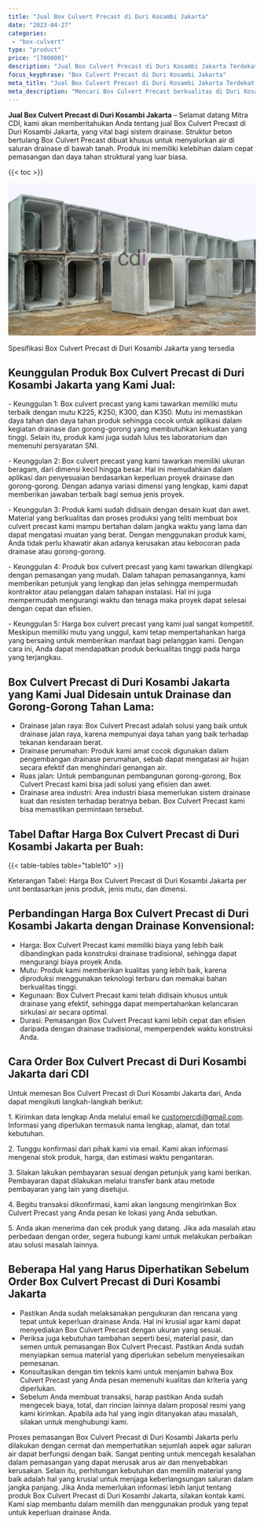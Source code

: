 ```yaml
---
title: "Jual Box Culvert Precast di Duri Kosambi Jakarta"
date: "2023-04-27"
categories:
 - "box-culvert"
type: "product"
price: "[700000]"
description: "Jual Box Culvert Precast di Duri Kosambi Jakarta Terdekat. Box Culvert Precast profesional untuk kebutuhan konstruksi dengan performa optimal. Konsultasikan kebutuhan Anda sekarang."
focus_keyphrase: "Box Culvert Precast di Duri Kosambi Jakarta"
meta_title: "Jual Box Culvert Precast di Duri Kosambi Jakarta Terdekat - CDI"
meta_description: "Mencari Box Culvert Precast berkualitas di Duri Kosambi Jakarta? Kami adalah solusi tepat dengan penawaran kompetitif. Dapatkan informasi sekarang."
---
```


**Jual Box Culvert Precast di Duri Kosambi Jakarta** – Selamat datang Mitra CDI, kami akan memberitahukan Anda tentang jual Box Culvert Precast di Duri Kosambi Jakarta, yang vital bagi sistem drainase. Struktur beton bertulang Box Culvert Precast dibuat khusus untuk menyalurkan air di saluran drainase di bawah tanah. Produk ini memiliki kelebihan dalam cepat pemasangan dan daya tahan struktural yang luar biasa.

{{< toc >}}

![Jual Box Culvert Precast di Duri Kosambi Jakarta](/images/box-culvert/box-culvert-30.jpg)

Spesifikasi Box Culvert Precast di Duri Kosambi Jakarta yang tersedia 

## Keunggulan Produk Box Culvert Precast di Duri Kosambi Jakarta yang Kami Jual:

\- Keunggulan 1: Box culvert precast yang kami tawarkan memiliki mutu terbaik dengan mutu K225, K250, K300, dan K350. Mutu ini memastikan daya tahan dan daya tahan produk sehingga cocok untuk aplikasi dalam kegiatan drainase dan gorong-gorong yang membutuhkan kekuatan yang tinggi. Selain itu, produk kami juga sudah lulus tes laboratorium dan memenuhi persyaratan SNI.

\- Keunggulan 2: Box culvert precast yang kami tawarkan memiliki ukuran beragam, dari dimensi kecil hingga besar. Hal ini memudahkan dalam aplikasi dan penyesuaian berdasarkan keperluan proyek drainase dan gorong-gorong. Dengan adanya variasi dimensi yang lengkap, kami dapat memberikan jawaban terbaik bagi semua jenis proyek.

\- Keunggulan 3: Produk kami sudah didisain dengan desain kuat dan awet. Material yang berkualitas dan proses produksi yang teliti membuat box culvert precast kami mampu bertahan dalam jangka waktu yang lama dan dapat mengatasi muatan yang berat. Dengan menggunakan produk kami, Anda tidak perlu khawatir akan adanya kerusakan atau kebocoran pada drainase atau gorong-gorong.

\- Keunggulan 4: Produk box culvert precast yang kami tawarkan dilengkapi dengan pemasangan yang mudah. Dalam tahapan pemasangannya, kami memberikan petunjuk yang lengkap dan jelas sehingga mempermudah kontraktor atau pelanggan dalam tahapan instalasi. Hal ini juga mempermudah mengurangi waktu dan tenaga maka proyek dapat selesai dengan cepat dan efisien.

\- Keunggulan 5: Harga box culvert precast yang kami jual sangat kompetitif. Meskipun memiliki mutu yang unggul, kami tetap mempertahankan harga yang bersaing untuk memberikan manfaat bagi pelanggan kami. Dengan cara ini, Anda dapat mendapatkan produk berkualitas tinggi pada harga yang terjangkau.

## Box Culvert Precast di Duri Kosambi Jakarta yang Kami Jual Didesain untuk Drainase dan Gorong-Gorong Tahan Lama:

*   Drainase jalan raya: Box Culvert Precast adalah solusi yang baik untuk drainase jalan raya, karena mempunyai daya tahan yang baik terhadap tekanan kendaraan berat.
*   Drainase perumahan: Produk kami amat cocok digunakan dalam pengembangan drainase perumahan, sebab dapat mengatasi air hujan secara efektif dan menghindari genangan air.
*   Ruas jalan: Untuk pembangunan pembangunan gorong-gorong, Box Culvert Precast kami bisa jadi solusi yang efisien dan awet.
*   Drainase area industri: Area industri biasa memerlukan sistem drainase kuat dan resisten terhadap beratnya beban. Box Culvert Precast kami bisa memastikan permintaan tersebut.

## Tabel Daftar Harga Box Culvert Precast di Duri Kosambi Jakarta per Buah:

{{< table-tables table="table10" >}}

Keterangan Tabel: Harga Box Culvert Precast di Duri Kosambi Jakarta per unit berdasarkan jenis produk, jenis mutu, dan dimensi.

## Perbandingan Harga Box Culvert Precast di Duri Kosambi Jakarta dengan Drainase Konvensional:

*   Harga: Box Culvert Precast kami memiliki biaya yang lebih baik dibandingkan pada konstruksi drainase tradisional, sehingga dapat mengurangi biaya proyek Anda.
*   Mutu: Produk kami memberikan kualitas yang lebih baik, karena diproduksi menggunakan teknologi terbaru dan memakai bahan berkualitas tinggi.
*   Kegunaan: Box Culvert Precast kami telah didisain khusus untuk drainase yang efektif, sehingga dapat mempertahankan kelancaran sirkulasi air secara optimal.
*   Durasi: Pemasangan Box Culvert Precast kami lebih cepat dan efisien daripada dengan drainase tradisional, memperpendek waktu konstruksi Anda.

## Cara Order Box Culvert Precast di Duri Kosambi Jakarta dari CDI

Untuk memesan Box Culvert Precast di Duri Kosambi Jakarta dari, Anda dapat mengikuti langkah-langkah berikut:

1\.  Kirimkan data lengkap Anda melalui email ke customercdi@gmail.com. Informasi yang diperlukan termasuk nama lengkap, alamat, dan total kebutuhan.

2\.  Tunggu konfirmasi dari pihak kami via email. Kami akan informasi mengenai stok produk, harga, dan estimasi waktu pengantaran.

3\.  Silakan lakukan pembayaran sesuai dengan petunjuk yang kami berikan. Pembayaran dapat dilakukan melalui transfer bank atau metode pembayaran yang lain yang disetujui.

4\.  Begitu transaksi dikonfirmasi, kami akan langsung mengirimkan Box Culvert Precast yang Anda pesan ke lokasi yang Anda sebutkan.

5\.  Anda akan menerima dan cek produk yang datang. Jika ada masalah atau perbedaan dengan order, segera hubungi kami untuk melakukan perbaikan atau solusi masalah lainnya.

## Beberapa Hal yang Harus Diperhatikan Sebelum Order Box Culvert Precast di Duri Kosambi Jakarta

*   Pastikan Anda sudah melaksanakan pengukuran dan rencana yang tepat untuk keperluan drainase Anda. Hal ini krusial agar kami dapat menyediakan Box Culvert Precast dengan ukuran yang sesuai.
*   Periksa juga kebutuhan tambahan seperti besi, material pasir, dan semen untuk pemasangan Box Culvert Precast. Pastikan Anda sudah menyiapkan semua material yang diperlukan sebelum menyelesaikan pemesanan.
*   Konsultasikan dengan tim teknis kami untuk menjamin bahwa Box Culvert Precast yang Anda pesan memenuhi kualitas dan kriteria yang diperlukan.
*   Sebelum Anda membuat transaksi, harap pastikan Anda sudah mengecek biaya, total, dan rincian lainnya dalam proposal resmi yang kami kirimkan. Apabila ada hal yang ingin ditanyakan atau masalah, silakan untuk menghubungi kami.

Proses pemasangan Box Culvert Precast di Duri Kosambi Jakarta perlu dilakukan dengan cermat dan memperhatikan sejumlah aspek agar saluran air dapat berfungsi dengan baik. Sangat penting untuk mencegah kesalahan dalam pemasangan yang dapat merusak arus air dan menyebabkan kerusakan. Selain itu, perhitungan kebutuhan dan memilih material yang baik adalah hal yang krusial untuk menjaga keberlangsungan saluran dalam jangka panjang. Jika Anda memerlukan informasi lebih lanjut tentang produk Box Culvert Precast di Duri Kosambi Jakarta, silakan kontak kami. Kami siap membantu dalam memilih dan menggunakan produk yang tepat untuk keperluan drainase Anda.